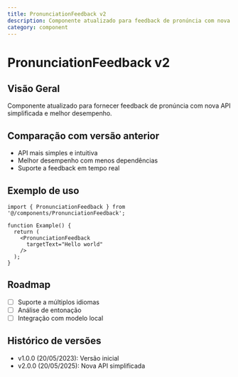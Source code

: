 ```yaml
---
title: PronunciationFeedback v2
description: Componente atualizado para feedback de pronúncia com nova API simplificada
category: component
---
```


# PronunciationFeedback v2

## Visão Geral
Componente atualizado para fornecer feedback de pronúncia com nova API simplificada e melhor desempenho.

## Comparação com versão anterior
- API mais simples e intuitiva
- Melhor desempenho com menos dependências
- Suporte a feedback em tempo real

## Exemplo de uso
```tsx
import { PronunciationFeedback } from '@/components/PronunciationFeedback';

function Example() {
  return (
    <PronunciationFeedback 
      targetText="Hello world" 
    />
  );
}
```

## Roadmap
- [ ] Suporte a múltiplos idiomas
- [ ] Análise de entonação
- [ ] Integração com modelo local

## Histórico de versões
- v1.0.0 (20/05/2023): Versão inicial
- v2.0.0 (20/05/2025): Nova API simplificada
